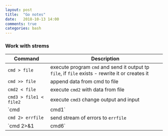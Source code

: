 ```yaml
---
layout: post
title:  "Go notes"
date:   2018-10-13 14:00
comments: true
categories: bash
---
```


### Work with strems

|Command               |Description|
|----------------------|------------------------------------------------------------------------------------------------|
|`cmd > file`          | execute program `cmd` and send it output tp `file`, if `file` exists - rewrite it or creates it| 
|`cmd >> file`         | append data from cmd to file|
|`cmd2 < file`         | execute `cmd2` with data from file|
|`cmd3 > file1 < file2`| execute `cmd3` change output and input|
|`cmd | cmd1`          | pipe|
|`cmd 2> errfile`      | send stream of errors to `errfile`|
|`cmd 2>&1 | cmd6`     | add stdout whit stdeer adn send it to `cmd6`|
